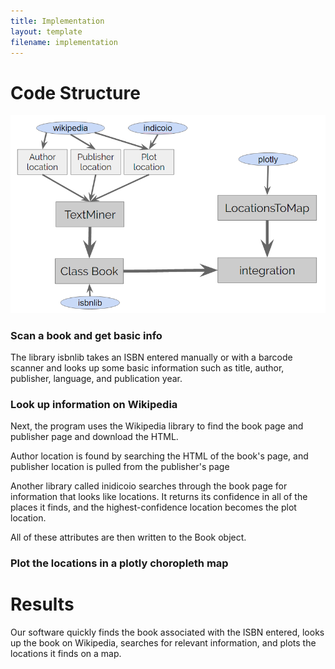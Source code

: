 ```yaml
---
title: Implementation
layout: template
filename: implementation
---
```

# Code Structure
![Code_structure](/pictures/Code_structure.PNG)

### Scan a book and get basic info
The library isbnlib takes an ISBN entered manually or with a barcode scanner and looks up some basic information such as title, author, publisher, language, and publication year.

### Look up information on Wikipedia
Next, the program uses the Wikipedia library to find the book page and publisher page and download the HTML.

Author location is found by searching the HTML of the book's page, and publisher location is pulled from the publisher's page

Another library called inidicoio searches through the book page for information that looks like locations. It returns its confidence in all of the places it finds, and the highest-confidence location becomes the plot location.

All of these attributes are then written to the Book object.

### Plot the locations in a plotly choropleth map

# Results
Our software quickly finds the book associated with the ISBN entered, looks up the book on Wikipedia, searches for relevant information, and plots the locations it finds on a map.
